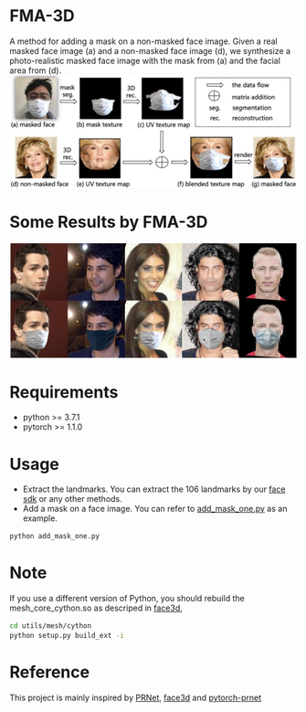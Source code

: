 # FMA-3D
A method for adding a mask on a non-masked face image. Given a real masked face image (a) and a non-masked face image (d), we synthesize a photo-realistic masked face image with the mask from (a) and the facial area from (d). 
![image](Data/images/FMA-3D.jpg)

# Some Results by FMA-3D
![image](Data/images/mask-sample.jpg)

# Requirements
* python >= 3.7.1
* pytorch >= 1.1.0

# Usage
* Extract the landmarks.
You can extract the 106 landmarks by our [face sdk](../../../face_sdk) or any other methods.
* Add a mask on a face image.
You can refer to [add_mask_one.py](add_mask_one.py) as an example.
```sh
python add_mask_one.py
```

# Note
If you use a different version of Python, you should rebuild the mesh_core_cython.so as descriped in [face3d](https://github.com/YadiraF/face3d), 
```sh
cd utils/mesh/cython
python setup.py build_ext -i 
```

# Reference  
This project is mainly inspired by [PRNet](https://github.com/YadiraF/PRNet), [face3d](https://github.com/YadiraF/face3d) and [pytorch-prnet](https://github.com/liguohao96/pytorch-prnet)

